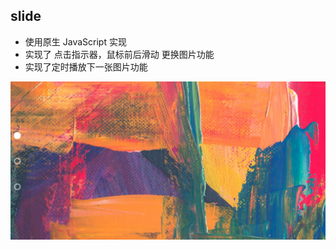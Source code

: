 ## slide

- 使用原生 JavaScript 实现
- 实现了 点击指示器，鼠标前后滑动 更换图片功能
- 实现了定时播放下一张图片功能

![image](https://github.com/taoowuu/slide/raw/master/slide.PNG)
